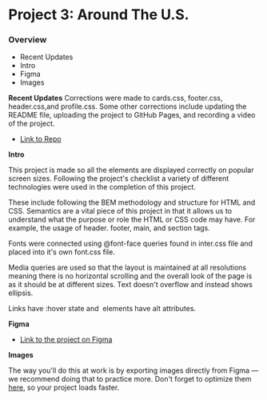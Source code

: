 # Project 3: Around The U.S.

### Overview

- Recent Updates
- Intro
- Figma
- Images

**Recent Updates**
Corrections were made to cards.css, footer.css, header.css,and profile.css. Some other corrections include updating the README file, uploading the project to GitHub Pages, and recording a video of the project.

- [Link to Repo](https://github.com/raikitty/se_project_aroundtheus)

**Intro**

This project is made so all the elements are displayed correctly on popular screen sizes. Following the project's checklist a variety of different technologies were used in the completion of this project.

These include following the BEM methodology and structure for HTML and CSS. Semantics are a vital piece of this project in that it allows us to understand what the purpose or role the HTML or CSS code may have. For example, the usage of header. footer, main, and section tags.

Fonts were connected using @font-face queries found in inter.css file and placed into it's own font.css file.

Media queries are used so that the layout is maintained at all resolutions meaning there is no horizontal scrolling and the overall look of the page is as it should be at different sizes. Text doesn't overflow and instead shows ellipsis.

Links have :hover state and <img> elements have alt attributes.

**Figma**

- [Link to the project on Figma](https://www.figma.com/file/ii4xxsJ0ghevUOcssTlHZv/Sprint-3%3A-Around-the-US?node-id=0%3A1)

**Images**

The way you'll do this at work is by exporting images directly from Figma — we recommend doing that to practice more. Don't forget to optimize them [here](https://tinypng.com/), so your project loads faster.
